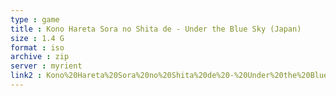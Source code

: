 ```yaml
---
type : game
title : Kono Hareta Sora no Shita de - Under the Blue Sky (Japan)
size : 1.4 G
format : iso
archive : zip
server : myrient
link2 : Kono%20Hareta%20Sora%20no%20Shita%20de%20-%20Under%20the%20Blue%20Sky%20%28Japan%29
---
```


